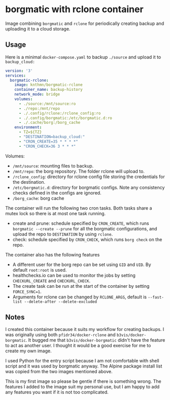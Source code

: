 # borgmatic with rclone container

Image combining `borgmatic` and `rclone` for periodically creating backup and uploading it to a cloud storage.

## Usage
Here is a minimal `docker-compose.yaml` to backup `./source` and upload it to `backup_cloud:`
```yaml
version: '3'
services:
  borgmatic-rclone:
    image: knthmn/borgmatic-rclone
    container_name: backup-history
    network_mode: bridge
    volumes:
      - ./source:/mnt/source:ro
      - ./repo:/mnt/repo
      - ./.config/rclone:/rclone_config:ro
      - ./.config/borgmatic:/etc/borgmatic.d:ro
      - ./.cache/borg:/borg_cache
    environment:
      - TZ=${TZ}
      - "DESTINATION=backup_cloud:"
      - "CRON_CREATE=35 * * * *"
      - "CRON_CHECK=36 3 * * *"
```


Volumes:
* `/mnt/source`: mounting files to backup.
* `/mnt/repo`: the borg repository. The folder rclone will upload to.
* `/rclone_config`: directory for rclone config file storing the credentials for the destination.
* `/etc/borgmatic.d`: directory for borgmatic configs. Note any consistency checks defined in the configs are ignored.
* `/borg_cache`: borg cache

The container will run the following two cron tasks. Both tasks share a mutex lock so there is at most one task running.
* create and prune: schedule specified by `CRON_CREATE`, which runs `borgmatic --create --prune` for all the borgmatic configurations, and upload the repo to `DESTINATION` by using `rclone`. 
* check: schedule specified by `CRON_CHECK`, which runs `borg check` on the repo.


The container also has the following features
* A different user for the borg repo can be set using `GID` and `UID`. By default `root:root` is used.
* healthchecks.io can be used to monitor the jobs by setting `CHECKURL_CREATE` and `CHECKURL_CHECK`. 
* The create task can be run at the start of the container by setting `FORCE_SYNC=1`.
* Arguments for rclone can be changed by `RCLONE_ARGS`, default is `--fast-list --delete-after --delete-excluded`

## Notes
I created this container because it suits my workflow for creating backups. I was originally using both `pfidr34/docker-rclone` and `b3vis/docker-borgmatic`. It bugged me that `b3vis/docker-borgmatic` didn't have the feature to act as another user. I thought it would be a good exercise for me to create my own image.

I used Python for the entry script because I am not comfortable with shell script and it was used by borgmatic anyway. The Alpine package install list was copied from the two images mentioned above.

This is my first image so please be gentle if there is something wrong. The features I added to the image suit my personal use, but I am happy to add any features you want if it is not too complicated.
